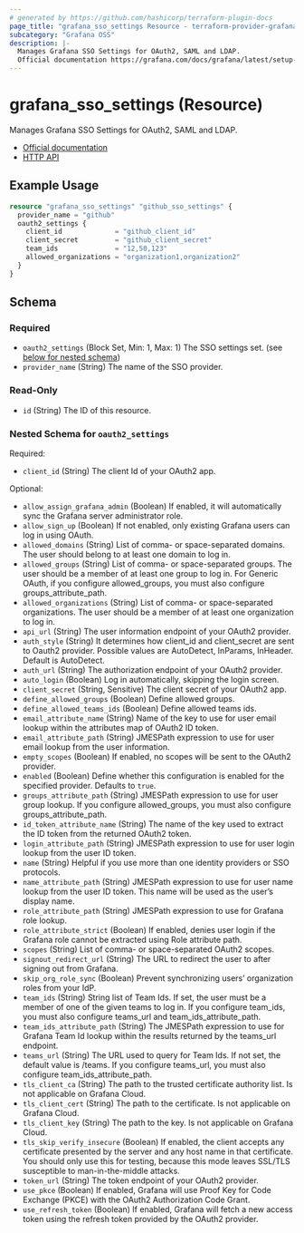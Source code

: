 ```yaml
---
# generated by https://github.com/hashicorp/terraform-plugin-docs
page_title: "grafana_sso_settings Resource - terraform-provider-grafana"
subcategory: "Grafana OSS"
description: |-
  Manages Grafana SSO Settings for OAuth2, SAML and LDAP.
  Official documentation https://grafana.com/docs/grafana/latest/setup-grafana/configure-security/configure-authentication/HTTP API https://grafana.com/docs/grafana/latest/developers/http_api/sso-settings/
---
```


# grafana_sso_settings (Resource)

Manages Grafana SSO Settings for OAuth2, SAML and LDAP.

* [Official documentation](https://grafana.com/docs/grafana/latest/setup-grafana/configure-security/configure-authentication/)
* [HTTP API](https://grafana.com/docs/grafana/latest/developers/http_api/sso-settings/)

## Example Usage

```terraform
resource "grafana_sso_settings" "github_sso_settings" {
  provider_name = "github"
  oauth2_settings {
    client_id             = "github_client_id"
    client_secret         = "github_client_secret"
    team_ids              = "12,50,123"
    allowed_organizations = "organization1,organization2"
  }
}
```

<!-- schema generated by tfplugindocs -->
## Schema

### Required

- `oauth2_settings` (Block Set, Min: 1, Max: 1) The SSO settings set. (see [below for nested schema](#nestedblock--oauth2_settings))
- `provider_name` (String) The name of the SSO provider.

### Read-Only

- `id` (String) The ID of this resource.

<a id="nestedblock--oauth2_settings"></a>
### Nested Schema for `oauth2_settings`

Required:

- `client_id` (String) The client Id of your OAuth2 app.

Optional:

- `allow_assign_grafana_admin` (Boolean) If enabled, it will automatically sync the Grafana server administrator role.
- `allow_sign_up` (Boolean) If not enabled, only existing Grafana users can log in using OAuth.
- `allowed_domains` (String) List of comma- or space-separated domains. The user should belong to at least one domain to log in.
- `allowed_groups` (String) List of comma- or space-separated groups. The user should be a member of at least one group to log in. For Generic OAuth, if you configure allowed_groups, you must also configure groups_attribute_path.
- `allowed_organizations` (String) List of comma- or space-separated organizations. The user should be a member of at least one organization to log in.
- `api_url` (String) The user information endpoint of your OAuth2 provider.
- `auth_style` (String) It determines how client_id and client_secret are sent to Oauth2 provider. Possible values are AutoDetect, InParams, InHeader. Default is AutoDetect.
- `auth_url` (String) The authorization endpoint of your OAuth2 provider.
- `auto_login` (Boolean) Log in automatically, skipping the login screen.
- `client_secret` (String, Sensitive) The client secret of your OAuth2 app.
- `define_allowed_groups` (Boolean) Define allowed groups.
- `define_allowed_teams_ids` (Boolean) Define allowed teams ids.
- `email_attribute_name` (String) Name of the key to use for user email lookup within the attributes map of OAuth2 ID token.
- `email_attribute_path` (String) JMESPath expression to use for user email lookup from the user information.
- `empty_scopes` (Boolean) If enabled, no scopes will be sent to the OAuth2 provider.
- `enabled` (Boolean) Define whether this configuration is enabled for the specified provider. Defaults to `true`.
- `groups_attribute_path` (String) JMESPath expression to use for user group lookup. If you configure allowed_groups, you must also configure groups_attribute_path.
- `id_token_attribute_name` (String) The name of the key used to extract the ID token from the returned OAuth2 token.
- `login_attribute_path` (String) JMESPath expression to use for user login lookup from the user ID token.
- `name` (String) Helpful if you use more than one identity providers or SSO protocols.
- `name_attribute_path` (String) JMESPath expression to use for user name lookup from the user ID token. This name will be used as the user’s display name.
- `role_attribute_path` (String) JMESPath expression to use for Grafana role lookup.
- `role_attribute_strict` (Boolean) If enabled, denies user login if the Grafana role cannot be extracted using Role attribute path.
- `scopes` (String) List of comma- or space-separated OAuth2 scopes.
- `signout_redirect_url` (String) The URL to redirect the user to after signing out from Grafana.
- `skip_org_role_sync` (Boolean) Prevent synchronizing users’ organization roles from your IdP.
- `team_ids` (String) String list of Team Ids. If set, the user must be a member of one of the given teams to log in. If you configure team_ids, you must also configure teams_url and team_ids_attribute_path.
- `team_ids_attribute_path` (String) The JMESPath expression to use for Grafana Team Id lookup within the results returned by the teams_url endpoint.
- `teams_url` (String) The URL used to query for Team Ids. If not set, the default value is /teams. If you configure teams_url, you must also configure team_ids_attribute_path.
- `tls_client_ca` (String) The path to the trusted certificate authority list. Is not applicable on Grafana Cloud.
- `tls_client_cert` (String) The path to the certificate. Is not applicable on Grafana Cloud.
- `tls_client_key` (String) The path to the key. Is not applicable on Grafana Cloud.
- `tls_skip_verify_insecure` (Boolean) If enabled, the client accepts any certificate presented by the server and any host name in that certificate. You should only use this for testing, because this mode leaves SSL/TLS susceptible to man-in-the-middle attacks.
- `token_url` (String) The token endpoint of your OAuth2 provider.
- `use_pkce` (Boolean) If enabled, Grafana will use Proof Key for Code Exchange (PKCE) with the OAuth2 Authorization Code Grant.
- `use_refresh_token` (Boolean) If enabled, Grafana will fetch a new access token using the refresh token provided by the OAuth2 provider.
